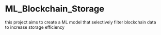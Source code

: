 # ML_Blockchain_Storage

this project aims to create a ML model that selectively filter blockchain data to increase storage efficiency
